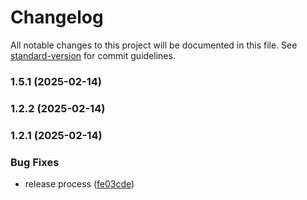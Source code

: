 # Changelog

All notable changes to this project will be documented in this file. See [standard-version](https://github.com/conventional-changelog/standard-version) for commit guidelines.

### 1.5.1 (2025-02-14)

### 1.2.2 (2025-02-14)

### 1.2.1 (2025-02-14)


### Bug Fixes

* release process ([fe03cde](https://github.com/magnus188/amrop-extension/commit/fe03cde2dc0f369b0456a6cda481ec19bee5434e))
